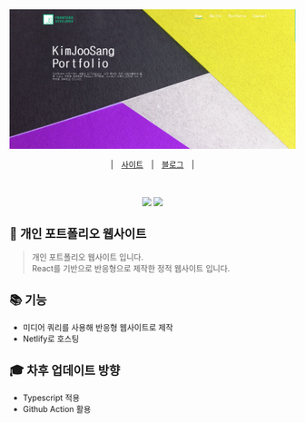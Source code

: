 <div align="center">
  <img src = "src\assets\portfolio.png">
  
  |　<a href="https://fable0831.github.io/MyPortfolio">사이트</a>　|　<a href="https://velog.io/@fable0831/%ED%8F%AC%ED%8A%B8%ED%8F%B4%EB%A6%AC%EC%98%A4-%EC%82%AC%EC%9D%B4%ED%8A%B8-%EB%A7%8C%EB%93%A4%EA%B8%B0">블로그</a>　|　　
  <br>
</div>
<br>
<br>
<div align="center">
  <img src="https://img.shields.io/badge/React-18.2.0-aqua?logo=React">
  <img src="https://img.shields.io/badge/styled--components-5.3.6-ff69b4?logo=styled-components">  
</div>

## 📌 개인 포트폴리오 웹사이트

> 개인 포트폴리오 웹사이트 입니다.  
> React를 기반으로 반응형으로 제작한 정적 웹사이트 입니다.

## 📚 기능

- 미디어 쿼리를 사용해 반응형 웹사이트로 제작
- Netlify로 호스팅

## 🎓 차후 업데이트 방향

- Typescript 적용
- Github Action 활용
